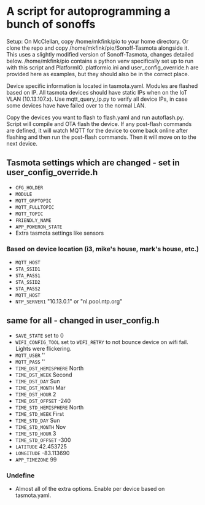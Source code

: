 # A script for autoprogramming a bunch of sonoffs

Setup: On McClellan, copy /home/mkfink/pio to your home directory. Or clone the repo and copy /home/mkfink/pio/Sonoff-Tasmota alongside it. This uses a slightly modified version of Sonoff-Tasmota, changes detailed below. /home/mkfink/pio contains a python venv specifically set up to run with this script and PlatformIO. platformio.ini and user_config_override.h are provided here as examples, but they should also be in the correct place.

Device specific information is located in tasmota.yaml. Modules are flashed based on IP. All tasmota devices should have static IPs when on the IoT VLAN (10.13.107.x). Use mqtt_query_ip.py to verify all device IPs, in case some devices have have failed over to the normal LAN.

Copy the devices you want to flash to flash.yaml and run autoflash.py. Script will compile and OTA flash the device. If any post-flash commands are defined, it will watch MQTT for the device to come back online after flashing and then run the post-flash commands. Then it will move on to the next device.

## Tasmota settings which are changed - set in user_config_override.h
* `CFG_HOLDER`
* `MODULE`
* `MQTT_GRPTOPIC`
* `MQTT_FULLTOPIC`
* `MQTT_TOPIC`
* `FRIENDLY_NAME`
* `APP_POWERON_STATE`
* Extra tasmota settings like sensors

### Based on device location (i3, mike's house, mark's house, etc.)
* `MQTT_HOST`
* `STA_SSID1`
* `STA_PASS1`
* `STA_SSID2`
* `STA_PASS2`
* `MQTT_HOST`
* `NTP_SERVER1` "10.13.0.1" or "nl.pool.ntp.org"

## same for all - changed in user_config.h
* `SAVE_STATE` set to 0
* `WIFI_CONFIG_TOOL` set to `WIFI_RETRY` to not bounce device on wifi fail. Lights were flickering.
* `MQTT_USER`              ''
* `MQTT_PASS`              ''
* `TIME_DST_HEMISPHERE`    North
* `TIME_DST_WEEK`          Second
* `TIME_DST_DAY`           Sun
* `TIME_DST_MONTH`         Mar
* `TIME_DST_HOUR`          2
* `TIME_DST_OFFSET`        -240
* `TIME_STD_HEMISPHERE`    North
* `TIME_STD_WEEK`          First
* `TIME_STD_DAY`           Sun
* `TIME_STD_MONTH`         Nov
* `TIME_STD_HOUR`          3
* `TIME_STD_OFFSET`        -300
* `LATITUDE`               42.453725
* `LONGITUDE`              -83.113690
* `APP_TIMEZONE`           99

### Undefine
* Almost all of the extra options. Enable per device based on tasmota.yaml.
